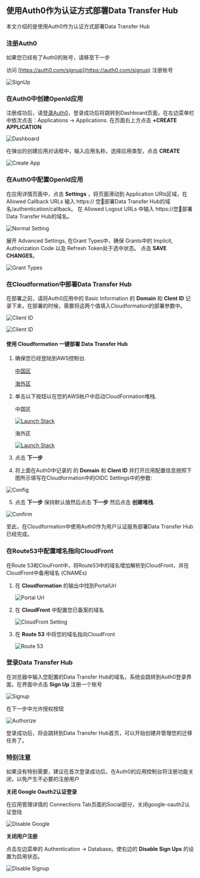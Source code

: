 ## 使用Auth0作为认证方式部署Data Transfer Hub

本文介绍的是使用Auth0作为认证方式部署Data Transfer Hub

### 注册Auth0

如果您已经有了Auth0的账号，请移至下一步

访问 [https://auth0.com/signup](https://auth0.com/signup) 注册账号

![SignUp](./images/signup.jpg)

### 在Auth0中创建OpenId应用

注册成功后，请[登录Auth0](https://manage.auth0.com/)，登录成功后将跳转到Dashboard页面，在左边菜单栏中依次点击：Applications -> Applications. 在页面右上方点击 **+CREATE APPLICATION**

![Dashboard](./images/dashboard.jpg)

在弹出的创建应用对话框中，输入应用名称，选择应用类型，点击 **CREATE**

![Create App](./images/create-app.jpg)

### 在Auth0中配置OpenId应用

在应用详情页面中，点击 **Settings** ，将页面滑动到 Application URIs区域，在 Allowed Callback URLs 输入 https:// 您部署Data Transfer Hub的域名/authentication/callback。 在 Allowed Logout URLs 中输入 https://您部署Data Transfer Hub的域名。

![Normal Setting](./images/config-url.jpg)

展开 Advanced Settings, 在Grant Types中，确保 Grants中的 Implicit, Authorization Code 以及 Refresh Token处于选中状态。 点击 **SAVE CHANGES**。

![Grant Types](./images/grant-type.jpg)

### 在Cloudformation中部署Data Transfer Hub

在部署之前，请将Auth0应用中的 Basic Information 的 **Domain** 和 **Clent ID** 记录下来，在部署的时候，需要将这两个值填入Cloudformation的部署参数中。

![Client ID](./images/clientid.jpg)

![Client ID](./images/clientid.jpg)

#### 使用 Cloudformation 一键部署 Data Transfer Hub

1. 确保您已经登陆到AWS控制台.

    [中国区](https://console.amazonaws.cn/console/home)

    [海外区](https://console.aws.amazon.com/console/home)

2. 单击以下按钮以在您的AWS帐户中启动CloudFormation堆栈.

    中国区

    [![Launch Stack](../../../launch-stack.png)](https://console.amazonaws.cn/cloudformation/home#/stacks/create/template?stackName=DataTransferHub&templateURL=https://aws-gcr-solutions.s3.cn-north-1.amazonaws.com.cn/Data-Transfer-hub/latest/DataTransferHub-openid.template)

    海外区

    [![Launch Stack](../../../launch-stack.png)](https://console.aws.amazon.com/cloudformation/home#/stacks/create/template?stackName=DataTransferHub&templateURL=https://aws-gcr-solutions.s3.amazonaws.com/Data-Transfer-hub/latest/DataTransferHub-openid.template)

3. 点击 **下一步**

4. 将上面在Auth0中记录的 的 **Domain** 和 **Clent ID**  并打开应用配置信息按照下图所示填写在Cloudformation中的OIDC Settings中的参数:

  ![Config](./images/cf-config.jpg)
   
5. 点击 **下一步** 保持默认值然后点击 **下一步** 然后点击 **创建堆栈**.

  ![Confirm](./images/cf-check.jpg)

至此，在Cloudformation中使用Auth0作为用户认证服务部署Data Transfer Hub已经完成。

### 在Route53中配置域名指向CloudFront

在Route 53和ClouFront中，将Route53中的域名增加解析到CloudFront，并在CloudFront中备用域名 (CNAMEs)

1. 在 **Cloudformation** 的输出中找到PortalUrl

   ![Portal Url](../../images/oidc-app-setting-output.jpg)

2. 在 **CloudFront** 中配置您已备案的域名

   ![CloudFront Setting](../../images/oidc-app-setting-cfn.jpg)

3. 在 **Route 53** 中将您的域名指向CloudFront

   ![Route 53](../../images/oidc-app-setting-r53.jpg)

### 登录Data Transfer Hub

在浏览器中输入您配置的Data Transfer Hub的域名，系统会跳转到Auth0登录界面，在界面中点击 **Sign Up** 注册一个账号

   ![Signup](./images/signup-app.jpg)

在下一步中允许授权按钮
 
   ![Authorize](./images/authorize.jpg)

登录成功后，将会跳转到Data Transfer Hub首页，可以开始创建并管理您的迁移任务了。

### 特别注意

如果没有特别需要，建议在首次登录成功后，在Auth0的应用控制台将注册功能关闭，以免产生不必要的注册用户

**关闭 Google Oauth2认证登录**

在应用管理详情的 Connections Tab页面的Social部分，关闭google-oauth2认证登陆

  ![Disable Google](./images/disable-google.jpg)

**关闭用户注册**

点击左边菜单的 Authentication -> Database。使右边的 **Disable Sign Ups** 的设置为启用状态。

  ![Disable Signup](./images/disable-signup.jpg)




